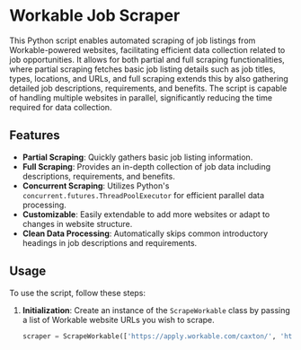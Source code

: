 # Workable Job Scraper

This Python script enables automated scraping of job listings from Workable-powered websites, facilitating efficient data collection related to job opportunities. It allows for both partial and full scraping functionalities, where partial scraping fetches basic job listing details such as job titles, types, locations, and URLs, and full scraping extends this by also gathering detailed job descriptions, requirements, and benefits. The script is capable of handling multiple websites in parallel, significantly reducing the time required for data collection.

## Features

- **Partial Scraping**: Quickly gathers basic job listing information.
- **Full Scraping**: Provides an in-depth collection of job data including descriptions, requirements, and benefits.
- **Concurrent Scraping**: Utilizes Python's `concurrent.futures.ThreadPoolExecutor` for efficient parallel data processing.
- **Customizable**: Easily extendable to add more websites or adapt to changes in website structure.
- **Clean Data Processing**: Automatically skips common introductory headings in job descriptions and requirements.

## Usage

To use the script, follow these steps:

1. **Initialization**: Create an instance of the `ScrapeWorkable` class by passing a list of Workable website URLs you wish to scrape.
   ```python
   scraper = ScrapeWorkable(['https://apply.workable.com/caxton/', 'https://apply.workable.com/twinkl-ltd'])

